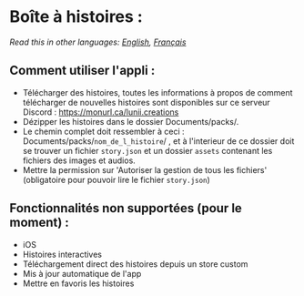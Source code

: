 # Boîte à histoires :
*Read this in other languages: [English](reademe.md), [Français](readme.fr.md)*
## Comment utiliser l'appli :
- Télécharger des histoires, toutes les informations à propos de comment télécharger de nouvelles histoires sont disponibles sur ce serveur Discord : https://monurl.ca/lunii.creations 
- Dézipper les histoires dans le dossier Documents/packs/.
- Le chemin complet doit ressembler à ceci : Documents/packs/`nom_de_l_histoire`/ , et à l'interieur de ce dossier doit se trouver un fichier `story.json` et un dossier `assets` contenant les fichiers des images et audios.
- Mettre la permission sur 'Autoriser la gestion de tous les fichiers' (obligatoire pour pouvoir lire le fichier `story.json`)
  
## Fonctionnalités non supportées (pour le moment) : 
- iOS
- Histoires interactives
- Téléchargement direct des histoires depuis un store custom
- Mis à jour automatique de l'app
- Mettre en favoris les histoires